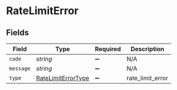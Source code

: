 # RateLimitError


## Fields

| Field                                                           | Type                                                            | Required                                                        | Description                                                     |
| --------------------------------------------------------------- | --------------------------------------------------------------- | --------------------------------------------------------------- | --------------------------------------------------------------- |
| `code`                                                          | *string*                                                        | :heavy_minus_sign:                                              | N/A                                                             |
| `message`                                                       | *string*                                                        | :heavy_minus_sign:                                              | N/A                                                             |
| `type`                                                          | [RateLimitErrorType](../../models/shared/ratelimiterrortype.md) | :heavy_minus_sign:                                              | rate_limit_error                                                |